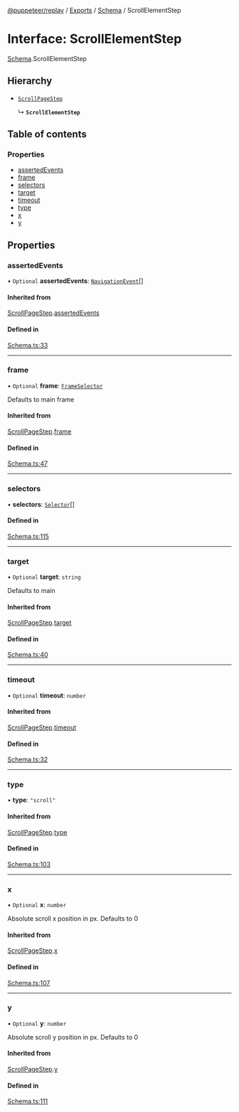 [@puppeteer/replay](../README.md) / [Exports](../modules.md) / [Schema](../modules/Schema.md) / ScrollElementStep

# Interface: ScrollElementStep

[Schema](../modules/Schema.md).ScrollElementStep

## Hierarchy

- [`ScrollPageStep`](Schema.ScrollPageStep.md)

  ↳ **`ScrollElementStep`**

## Table of contents

### Properties

- [assertedEvents](Schema.ScrollElementStep.md#assertedevents)
- [frame](Schema.ScrollElementStep.md#frame)
- [selectors](Schema.ScrollElementStep.md#selectors)
- [target](Schema.ScrollElementStep.md#target)
- [timeout](Schema.ScrollElementStep.md#timeout)
- [type](Schema.ScrollElementStep.md#type)
- [x](Schema.ScrollElementStep.md#x)
- [y](Schema.ScrollElementStep.md#y)

## Properties

### assertedEvents

• `Optional` **assertedEvents**: [`NavigationEvent`](Schema.NavigationEvent.md)[]

#### Inherited from

[ScrollPageStep](Schema.ScrollPageStep.md).[assertedEvents](Schema.ScrollPageStep.md#assertedevents)

#### Defined in

[Schema.ts:33](https://github.com/puppeteer/replay/blob/34579ab/src/Schema.ts#L33)

___

### frame

• `Optional` **frame**: [`FrameSelector`](../modules/Schema.md#frameselector)

Defaults to main frame

#### Inherited from

[ScrollPageStep](Schema.ScrollPageStep.md).[frame](Schema.ScrollPageStep.md#frame)

#### Defined in

[Schema.ts:47](https://github.com/puppeteer/replay/blob/34579ab/src/Schema.ts#L47)

___

### selectors

• **selectors**: [`Selector`](../modules/Schema.md#selector)[]

#### Defined in

[Schema.ts:115](https://github.com/puppeteer/replay/blob/34579ab/src/Schema.ts#L115)

___

### target

• `Optional` **target**: `string`

Defaults to main

#### Inherited from

[ScrollPageStep](Schema.ScrollPageStep.md).[target](Schema.ScrollPageStep.md#target)

#### Defined in

[Schema.ts:40](https://github.com/puppeteer/replay/blob/34579ab/src/Schema.ts#L40)

___

### timeout

• `Optional` **timeout**: `number`

#### Inherited from

[ScrollPageStep](Schema.ScrollPageStep.md).[timeout](Schema.ScrollPageStep.md#timeout)

#### Defined in

[Schema.ts:32](https://github.com/puppeteer/replay/blob/34579ab/src/Schema.ts#L32)

___

### type

• **type**: ``"scroll"``

#### Inherited from

[ScrollPageStep](Schema.ScrollPageStep.md).[type](Schema.ScrollPageStep.md#type)

#### Defined in

[Schema.ts:103](https://github.com/puppeteer/replay/blob/34579ab/src/Schema.ts#L103)

___

### x

• `Optional` **x**: `number`

Absolute scroll x position in px. Defaults to 0

#### Inherited from

[ScrollPageStep](Schema.ScrollPageStep.md).[x](Schema.ScrollPageStep.md#x)

#### Defined in

[Schema.ts:107](https://github.com/puppeteer/replay/blob/34579ab/src/Schema.ts#L107)

___

### y

• `Optional` **y**: `number`

Absolute scroll y position in px. Defaults to 0

#### Inherited from

[ScrollPageStep](Schema.ScrollPageStep.md).[y](Schema.ScrollPageStep.md#y)

#### Defined in

[Schema.ts:111](https://github.com/puppeteer/replay/blob/34579ab/src/Schema.ts#L111)

